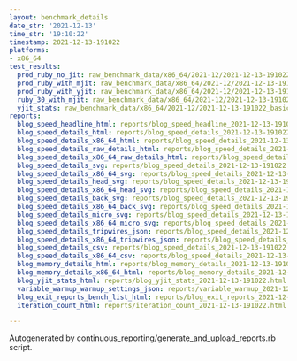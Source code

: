 ```yaml
---
layout: benchmark_details
date_str: '2021-12-13'
time_str: '19:10:22'
timestamp: 2021-12-13-191022
platforms:
- x86_64
test_results:
  prod_ruby_no_jit: raw_benchmark_data/x86_64/2021-12/2021-12-13-191022_basic_benchmark_prod_ruby_no_jit.json
  prod_ruby_with_mjit: raw_benchmark_data/x86_64/2021-12/2021-12-13-191022_basic_benchmark_prod_ruby_with_mjit.json
  prod_ruby_with_yjit: raw_benchmark_data/x86_64/2021-12/2021-12-13-191022_basic_benchmark_prod_ruby_with_yjit.json
  ruby_30_with_mjit: raw_benchmark_data/x86_64/2021-12/2021-12-13-191022_basic_benchmark_ruby_30_with_mjit.json
  yjit_stats: raw_benchmark_data/x86_64/2021-12/2021-12-13-191022_basic_benchmark_yjit_stats.json
reports:
  blog_speed_headline_html: reports/blog_speed_headline_2021-12-13-191022.html
  blog_speed_details_html: reports/blog_speed_details_2021-12-13-191022.html
  blog_speed_details_x86_64_html: reports/blog_speed_details_2021-12-13-191022.x86_64.html
  blog_speed_details_raw_details_html: reports/blog_speed_details_2021-12-13-191022.raw_details.html
  blog_speed_details_x86_64_raw_details_html: reports/blog_speed_details_2021-12-13-191022.x86_64.raw_details.html
  blog_speed_details_svg: reports/blog_speed_details_2021-12-13-191022.svg
  blog_speed_details_x86_64_svg: reports/blog_speed_details_2021-12-13-191022.x86_64.svg
  blog_speed_details_head_svg: reports/blog_speed_details_2021-12-13-191022.head.svg
  blog_speed_details_x86_64_head_svg: reports/blog_speed_details_2021-12-13-191022.x86_64.head.svg
  blog_speed_details_back_svg: reports/blog_speed_details_2021-12-13-191022.back.svg
  blog_speed_details_x86_64_back_svg: reports/blog_speed_details_2021-12-13-191022.x86_64.back.svg
  blog_speed_details_micro_svg: reports/blog_speed_details_2021-12-13-191022.micro.svg
  blog_speed_details_x86_64_micro_svg: reports/blog_speed_details_2021-12-13-191022.x86_64.micro.svg
  blog_speed_details_tripwires_json: reports/blog_speed_details_2021-12-13-191022.tripwires.json
  blog_speed_details_x86_64_tripwires_json: reports/blog_speed_details_2021-12-13-191022.x86_64.tripwires.json
  blog_speed_details_csv: reports/blog_speed_details_2021-12-13-191022.csv
  blog_speed_details_x86_64_csv: reports/blog_speed_details_2021-12-13-191022.x86_64.csv
  blog_memory_details_html: reports/blog_memory_details_2021-12-13-191022.html
  blog_memory_details_x86_64_html: reports/blog_memory_details_2021-12-13-191022.x86_64.html
  blog_yjit_stats_html: reports/blog_yjit_stats_2021-12-13-191022.html
  variable_warmup_warmup_settings_json: reports/variable_warmup_2021-12-13-191022.warmup_settings.json
  blog_exit_reports_bench_list_html: reports/blog_exit_reports_2021-12-13-191022.bench_list.html
  iteration_count_html: reports/iteration_count_2021-12-13-191022.html

---
```

Autogenerated by continuous_reporting/generate_and_upload_reports.rb script.
